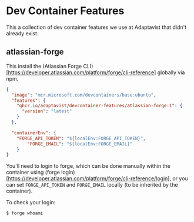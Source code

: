 # Dev Container Features

This a collection of dev container features we use at Adaptavist that didn't
already exist.

## atlassian-forge

This install the
(Atlassian Forge CLI)[https://developer.atlassian.com/platform/forge/cli-reference]
globally via npm.

```json
{
  "image": "mcr.microsoft.com/devcontainers/base:ubuntu",
  "features": {
    "ghcr.io/adaptavist/devcontainer-features/atlassian-forge:1": {
      "version": "latest"
    }
  },

  "containerEnv": {
    "FORGE_API_TOKEN": "${localEnv:FORGE_API_TOKEN}",
		"FORGE_EMAIL": "${localEnv:FORGE_EMAIL}"
	}
}
```

You'll need to login to forge, which can be done manually within the container
using (forge login)[https://developer.atlassian.com/platform/forge/cli-reference/login],
or you can set `FORGE_API_TOKEN` and `FORGE_EMAIL` locally (to be inherited by
the container).

To check your login:

```sh
$ forge whoami
```
